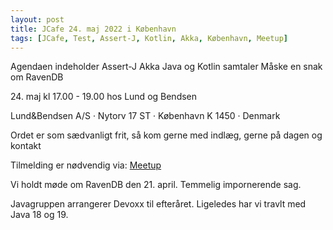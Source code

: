 ```yaml
---
layout: post
title: JCafe 24. maj 2022 i København
tags: [JCafe, Test, Assert-J, Kotlin, Akka, København, Meetup]
---
```


Agendaen indeholder
Assert-J
Akka
Java og Kotlin samtaler
Måske en snak om RavenDB

24\. maj kl 17.00 - 19.00 hos Lund og Bendsen 

Lund&Bendsen A/S · Nytorv 17 ST · København K 1450 · Denmark


Ordet er som sædvanligt frit, så kom gerne med indlæg, gerne på dagen og kontakt

Tilmelding er nødvendig via: [Meetup](https://www.meetup.com/Copenhagen-Javagruppen-Meetup/events) 

<!-- more --> 
Vi holdt møde om RavenDB den 21. april. Temmelig impornerende sag. 

Javagruppen arrangerer Devoxx til efteråret. 
Ligeledes har vi travlt med Java 18 og 19.


<br/>


